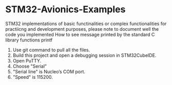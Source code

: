 # STM32-Avionics-Examples
STM32 implementations of basic functinalities or complex functionalities for practiicng and development purposes, please note to document well the code you implemented
How to see message printed by the standard C library functions printf
  1. Use git command to pull all the files.
  2. Build this project and open a debugging session in STM32CubeIDE. 
  3. Open PuTTY.
  4. Choose "Serial"
  5. "Serial line" is Nucleo’s COM port.
  6. "Speed" is 115200.
